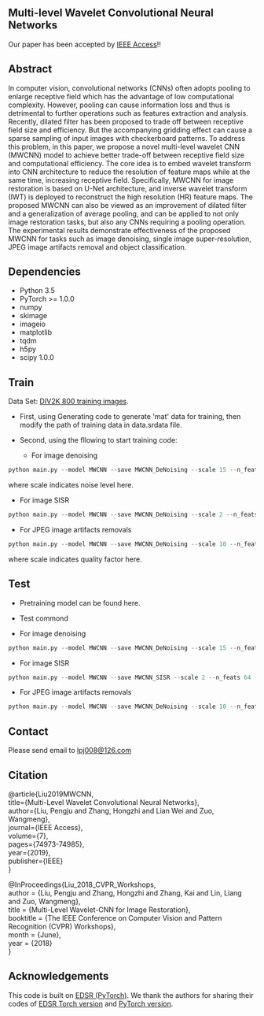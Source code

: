 ## Multi-level Wavelet Convolutional Neural Networks
Our paper has been accepted by [IEEE Access](https://ieeexplore.ieee.org/stamp/stamp.jsp?arnumber=8732332)!!
## Abstract
 In computer vision, convolutional networks (CNNs) often adopts pooling to enlarge receptive field which has the advantage of low computational complexity. However, pooling can cause information loss and thus is detrimental to further operations such as features extraction and analysis. Recently, dilated filter has been proposed to trade off between receptive field size and efficiency. But the accompanying gridding effect can cause a sparse sampling of input images with checkerboard patterns. To address this problem, in this paper, we propose a novel multi-level wavelet CNN (MWCNN) model to achieve better trade-off between receptive field size and computational efficiency. The core idea is to embed wavelet transform into CNN architecture to reduce the resolution of feature maps while at the same time, increasing receptive field. Specifically, MWCNN for image restoration is based on U-Net architecture, and inverse wavelet transform (IWT) is deployed to reconstruct the high resolution (HR) feature maps. The proposed MWCNN can also be viewed as an improvement of dilated filter and a generalization of average pooling, and can be applied to not only image restoration tasks, but also any CNNs requiring a pooling operation. The experimental results demonstrate effectiveness of the proposed MWCNN for tasks such as image denoising,
single image super-resolution, JPEG image artifacts removal and object classification.

## Dependencies
* Python 3.5
* PyTorch >= 1.0.0
* numpy
* skimage
* imageio
* matplotlib
* tqdm
* h5py
* scipy 1.0.0

## Train
Data Set: [DIV2K 800 training images](https://data.vision.ee.ethz.ch/cvl/DIV2K/).

* First, using Generating code to generate 'mat' data for training, then modify the path of training data in data.srdata file.
* Second, using the fllowing to start training code:

  * For image denoising
```python
python main.py --model MWCNN --save MWCNN_DeNoising --scale 15 --n_feats 64 --save_results --print_model --patch_size 256 --batch_size 8 --print_every 1000 --lr 1.024e-4 --lr_decay 100 --n_colors 1 --save_models
```
where scale indicates noise level here.

  * For image SISR
```python
python main.py --model MWCNN --save MWCNN_DeNoising --scale 2 --n_feats 64 --save_results --print_model --patch_size 256 --batch_size 8 --print_every 1000 --lr 1.024e-4 --lr_decay 100 --n_colors 1 --save_models
```

  * For JPEG image artifacts removals
```python
python main.py --model MWCNN --save MWCNN_DeNoising --scale 10 --n_feats 64 --save_results --print_model --patch_size 256 --batch_size 8 --print_every 1000 --lr 1.024e-4 --lr_decay 100 --n_colors 1 --save_models
```
where scale indicates quality factor here. 

## Test
* Pretraining model can be found here.
* Test commond

 * For image denoising
```python
python main.py --model MWCNN --save MWCNN_DeNoising --scale 15 --n_feats 64 --save_results --print_model --n_colors 1 --save_models --test_only --self_ensemble --resume -1 --pre_train pretrain_model/denoising/ --test_set Set68
```
 * For image SISR
```python
python main.py --model MWCNN --save MWCNN_SISR --scale 2 --n_feats 64 --save_results --print_model --n_colors 1 --save_models --test_only --self_ensemble --resume -1 --pre_train pretrain_model/JIAR/ --test_set Set5
```
 * For JPEG image artifacts removals
```python
python main.py --model MWCNN --save MWCNN_DeNoising --scale 10 --n_feats 64 --save_results --print_model --n_colors 1 --save_models --test_only --self_ensemble --resume -1 --pre_train pretrain_model/JIAR/ --test_set LIVE1
```

## Contact
Please send email to lpj008@126.com

## Citation

@article{Liu2019MWCNN,    
  title={Multi-Level Wavelet Convolutional Neural Networks},    
  author={Liu, Pengju and Zhang, Hongzhi and Lian Wei and Zuo, Wangmeng},         
  journal={IEEE Access},     
  volume={7},      
  pages={74973-74985},     
  year={2019},    
  publisher={IEEE}    
}


@InProceedings{Liu_2018_CVPR_Workshops,                                                                        
  author = {Liu, Pengju and Zhang, Hongzhi and Zhang, Kai and Lin, Liang and Zuo, Wangmeng},       
  title = {Multi-Level Wavelet-CNN for Image Restoration},                 
  booktitle = {The IEEE Conference on Computer Vision and Pattern Recognition (CVPR) Workshops},          
  month = {June},    
  year = {2018}                     
}




## Acknowledgements
This code is built on [EDSR (PyTorch)](https://github.com/thstkdgus35/EDSR-PyTorch). We thank the authors for sharing their codes of [EDSR Torch  version](https://github.com/LimBee/NTIRE2017) and [PyTorch version](https://github.com/thstkdgus35/EDSR-PyTorch).
